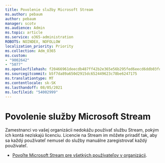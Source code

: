 ```yaml
---
title: Povolenie služby Microsoft Stream
ms.author: pebaum
author: pebaum
manager: scotv
ms.audience: Admin
ms.topic: article
ms.service: o365-administration
ROBOTS: NOINDEX, NOFOLLOW
localization_priority: Priority
ms.collection: Adm_O365
ms.custom:
- "9002642"
- "5077"
ms.openlocfilehash: f20466961deecdb487ff42b2e365e56b295fed6eecd6ddb03fda67ab9110bc4f
ms.sourcegitcommit: b5f7da89a650d2915dc652449623c78be6247175
ms.translationtype: MT
ms.contentlocale: sk-SK
ms.lasthandoff: 08/05/2021
ms.locfileid: "54002999"
---
```

# <a name="enable-microsoft-stream"></a>Povolenie služby Microsoft Stream

Zamestnanci vo vašej organizácii nedokážu používať službu Stream, pokým ich kontá nezískajú licenciu. Licencie na Stream im môžete priradiť tak, aby sa každý používateľ nemusel do služby manuálne zaregistrovať každý používateľ.

- [Povoľte Microsoft Stream pre všetkých používateľov v organizácii](https://docs.microsoft.com/stream/assign-user-licenses).
